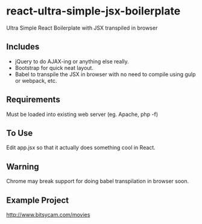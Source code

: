 # react-ultra-simple-jsx-boilerplate

Ultra Simple React Boilerplate with JSX transpiled in browser

## Includes 

* jQuery to do AJAX-ing or anything else really.  
* Bootstrap for quick neat layout.  
* Babel to transpile the JSX in browser with no need to compile using gulp or webpack, etc.

## Requirements

Must be loaded into existing web server (eg. Apache, php -f)

## To Use

Edit app.jsx so that it actually does something cool in React.  

## Warning

Chrome may break support for doing babel transpilation in browser soon.

## Example Project

http://www.bitsycam.com/movies